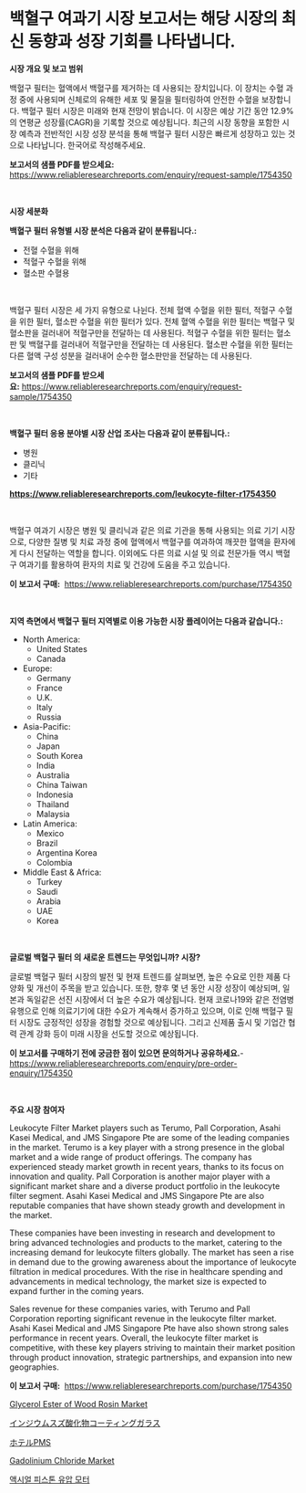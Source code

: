 <p><h1>백혈구 여과기 시장 보고서는 해당 시장의 최신 동향과 성장 기회를 나타냅니다.</h1></p><p><strong>시장 개요 및 보고 범위</strong></p>
<p><p>백혈구 필터는 혈액에서 백혈구를 제거하는 데 사용되는 장치입니다. 이 장치는 수혈 과정 중에 사용되며 신체로의 유해한 세포 및 물질을 필터링하여 안전한 수혈을 보장합니다. 백혈구 필터 시장은 미래와 현재 전망이 밝습니다. 이 시장은 예상 기간 동안 12.9%의 연평균 성장률(CAGR)을 기록할 것으로 예상됩니다. 최근의 시장 동향을 포함한 시장 예측과 전반적인 시장 성장 분석을 통해 백혈구 필터 시장은 빠르게 성장하고 있는 것으로 나타납니다. 한국어로 작성해주세요.</p></p>
<p><strong>보고서의 샘플 PDF를 받으세요:</strong> <a href="https://www.reliableresearchreports.com/enquiry/request-sample/1754350">https://www.reliableresearchreports.com/enquiry/request-sample/1754350</a></p>
<p>&nbsp;</p>
<p><strong>시장 세분화</strong></p>
<p><strong>백혈구 필터 유형별 시장 분석은 다음과 같이 분류됩니다.:</strong></p>
<p><ul><li>전혈 수혈을 위해</li><li>적혈구 수혈을 위해</li><li>혈소판 수혈용</li></ul></p>
<p>&nbsp;</p>
<p><p>백혈구 필터 시장은 세 가지 유형으로 나뉜다. 전체 혈액 수혈을 위한 필터, 적혈구 수혈을 위한 필터, 혈소판 수혈을 위한 필터가 있다. 전체 혈액 수혈을 위한 필터는 백혈구 및 혈소판을 걸러내어 적혈구만을 전달하는 데 사용된다. 적혈구 수혈을 위한 필터는 혈소판 및 백혈구를 걸러내어 적혈구만을 전달하는 데 사용된다. 혈소판 수혈을 위한 필터는 다른 혈액 구성 성분을 걸러내어 순수한 혈소판만을 전달하는 데 사용된다.</p></p>
<p><strong>보고서의 샘플 PDF를 받으세요:</strong>&nbsp;<a href="https://www.reliableresearchreports.com/enquiry/request-sample/1754350">https://www.reliableresearchreports.com/enquiry/request-sample/1754350</a></p>
<p>&nbsp;</p>
<p><strong> 백혈구 필터 응용 분야별 시장 산업 조사는 다음과 같이 분류됩니다.:</strong></p>
<p><ul><li>병원</li><li>클리닉</li><li>기타</li></ul></p>
<p><strong><a href="https://www.reliableresearchreports.com/leukocyte-filter-r1754350">https://www.reliableresearchreports.com/leukocyte-filter-r1754350</a></strong></p>
<p>&nbsp;</p>
<p><p>백혈구 여과기 시장은 병원 및 클리닉과 같은 의료 기관을 통해 사용되는 의료 기기 시장으로, 다양한 질병 및 치료 과정 중에 혈액에서 백혈구를 여과하여 깨끗한 혈액을 환자에게 다시 전달하는 역할을 합니다. 이외에도 다른 의료 시설 및 의료 전문가들 역시 백혈구 여과기를 활용하여 환자의 치료 및 건강에 도움을 주고 있습니다.</p></p>
<p><strong>이 보고서 구매:</strong>&nbsp; <a href="https://www.reliableresearchreports.com/purchase/1754350">https://www.reliableresearchreports.com/purchase/1754350</a></p>
<p>&nbsp;</p>
<p><strong>지역 측면에서 백혈구 필터 지역별로 이용 가능한 시장 플레이어는 다음과 같습니다.:</strong></p>
<p><ul>
    <li>
        North America:
        <ul>
            <li>United States</li>
            <li>Canada</li>
        </ul>
    </li>
    <li>
        Europe:
        <ul>
            <li>Germany</li>
            <li>France</li>
            <li>U.K.</li>
            <li>Italy</li>
            <li>Russia</li>
        </ul>
    </li>
    <li>
        Asia-Pacific:
        <ul>
            <li>China</li>
            <li>Japan</li>
            <li>South Korea</li>
            <li>India</li>
            <li>Australia</li>
            <li>China Taiwan</li>
            <li>Indonesia</li>
            <li>Thailand</li>
            <li>Malaysia</li>
        </ul>
    </li>
    <li>
        Latin America:
        <ul>
            <li>Mexico</li>
            <li>Brazil</li>
            <li>Argentina Korea</li>
            <li>Colombia</li>
        </ul>
    </li>
    <li>
        Middle East & Africa:
        <ul>
            <li>Turkey</li>
            <li>Saudi</li>
            <li>Arabia</li>
            <li>UAE</li>
            <li>Korea</li>
        </ul>
    </li>
    </ul></p>
<p>&nbsp;</p>
<p><strong>글로벌 백혈구 필터 의 새로운 트렌드는 무엇입니까? 시장?</strong></p>
<p><p>글로벌 백혈구 필터 시장의 발전 및 현재 트렌드를 살펴보면, 높은 수요로 인한 제품 다양화 및 개선이 주목을 받고 있습니다. 또한, 향후 몇 년 동안 시장 성장이 예상되며, 일본과 독일같은 선진 시장에서 더 높은 수요가 예상됩니다. 현재 코로나19와 같은 전염병 유행으로 인해 의료기기에 대한 수요가 계속해서 증가하고 있으며, 이로 인해 백혈구 필터 시장도 긍정적인 성장을 경험할 것으로 예상됩니다. 그리고 신제품 출시 및 기업간 협력 관계 강화 등이 미래 시장을 선도할 것으로 예상됩니다.</p></p>
<p><strong>이 보고서를 구매하기 전에 궁금한 점이 있으면 문의하거나 공유하세요.</strong>- <a href="https://www.reliableresearchreports.com/enquiry/pre-order-enquiry/1754350">https://www.reliableresearchreports.com/enquiry/pre-order-enquiry/1754350</a></p>
<p>&nbsp;</p>
<p><strong>주요 시장 참여자</strong></p>
<p><p>Leukocyte Filter Market players such as Terumo, Pall Corporation, Asahi Kasei Medical, and JMS Singapore Pte are some of the leading companies in the market. Terumo is a key player with a strong presence in the global market and a wide range of product offerings. The company has experienced steady market growth in recent years, thanks to its focus on innovation and quality. Pall Corporation is another major player with a significant market share and a diverse product portfolio in the leukocyte filter segment. Asahi Kasei Medical and JMS Singapore Pte are also reputable companies that have shown steady growth and development in the market.</p><p>These companies have been investing in research and development to bring advanced technologies and products to the market, catering to the increasing demand for leukocyte filters globally. The market has seen a rise in demand due to the growing awareness about the importance of leukocyte filtration in medical procedures. With the rise in healthcare spending and advancements in medical technology, the market size is expected to expand further in the coming years.</p><p>Sales revenue for these companies varies, with Terumo and Pall Corporation reporting significant revenue in the leukocyte filter market. Asahi Kasei Medical and JMS Singapore Pte have also shown strong sales performance in recent years. Overall, the leukocyte filter market is competitive, with these key players striving to maintain their market position through product innovation, strategic partnerships, and expansion into new geographies.</p></p>
<p><strong>이 보고서 구매:</strong>&nbsp;&nbsp;<a href="https://www.reliableresearchreports.com/purchase/1754350">https://www.reliableresearchreports.com/purchase/1754350</a></p>
<p><p><a href="https://issuu.com/reportprime-2/docs/glycerol-ester-of-wood-rosin-market-size-2030.pptx">Glycerol Ester of Wood Rosin Market</a></p><p><a href="https://github.com/dadanedu33/Market-Research-Report-List-1/blob/main/736428127796.md">インジウムスズ酸化物コーティングガラス</a></p><p><a href="https://medium.com/@hazelnutt83/%E3%83%9B%E3%83%86%E3%83%ABpms%E5%B8%82%E5%A0%B4%E3%81%AF-%E5%B8%82%E5%A0%B4%E3%82%B7%E3%82%A7%E3%82%A2-%E5%B8%82%E5%A0%B4%E5%8B%95%E5%90%91-%E5%B8%82%E5%A0%B4%E6%88%90%E9%95%B7%E3%81%AB%E3%81%A4%E3%81%84%E3%81%A6%E6%83%85%E5%A0%B1%E3%82%92%E6%8F%90%E4%BE%9B%E3%81%97%E3%81%BE%E3%81%99-76ce1e4d15af">ホテルPMS</a></p><p><a href="https://www.linkedin.com/pulse/gadolinium-chloride-market-size-growth-outlook-from-2024-2031-n2hke?trackingId=dkcNHlL76fCDNWafN43Ijg%3D%3D">Gadolinium Chloride Market</a></p><p><a href="https://medium.com/@danykakilback/%ED%9A%8C%EC%A0%84%ED%94%BC%EC%8A%A4%ED%86%A4-%EC%9C%A0%EC%95%95%EB%AA%A8%ED%84%B0-%EC%8B%9C%EC%9E%A5-%EC%A0%90%EC%9C%A0%EC%9C%A8-%EB%B3%80%ED%99%94-%EB%B0%8F-%EC%8B%9C%EC%9E%A5-%EC%84%B1%EC%9E%A5-%ED%8A%B8%EB%A0%8C%EB%93%9C-2024-2031-6ca6a529c9aa">액시얼 피스톤 유압 모터</a></p></p>